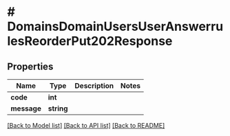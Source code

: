 # # DomainsDomainUsersUserAnswerrulesReorderPut202Response

## Properties

Name | Type | Description | Notes
------------ | ------------- | ------------- | -------------
**code** | **int** |  |
**message** | **string** |  |

[[Back to Model list]](../../README.md#models) [[Back to API list]](../../README.md#endpoints) [[Back to README]](../../README.md)
